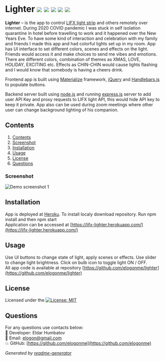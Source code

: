 # Lighter  <img src="https://img.shields.io/badge/node.js%20-%2343853D.svg?&style=for-the-badge&logo=node.js&logoColor=white"/> <img src="https://img.shields.io/badge/express.js%20-%2320232a.svg?&style=for-the-badge"/> <img src="https://img.shields.io/badge/jquery%20-%230769AD.svg?&style=for-the-badge&logo=jquery&logoColor=white"/> <img src="https://img.shields.io/badge/handlebars.js%20-%23ED8B00.svg?&style=for-the-badge"/> <img src="https://img.shields.io/badge/Materialize%20-%23E4405F.svg?&style=for-the-badge"/> 

**Lighter** – is the app to control [LIFX light strip](https://www.lifx.com/pages/light-strips) and others remotely over internet. During 2020 COVID pandemic I was stuck in self isolation quarantine in hotel before travelling to work and it happened over the New Years Eve. To have some kind of interaction and celebration with my family and friends I made this app and had colorful lights set up in my room. App has UI interface to set different colors, scenes and effects on the light. Friends would access it and make choices to send me vibes and emotions. There are different colors, combination of themes as XMAS, LOVE, HOLIDAY, EXCITING etc. Effects as CHIN-CHIN would cause lights flashing and I would know that somebody is having a cheers drink.

Frontend app is built using [Materialize](https://materializecss.com/) framework, [jQuery](https://jquery.com/) and [Handlebars.js](https://handlebarsjs.com/) to populate buttons. 

Backend server built using [node.js](https://nodejs.org/) and running [express.js](https://expressjs.com/) server to add user API Key and proxy requests to LIFX light API, this would hide API key to keep it private.
App also can be used during zoom meetings where other user can change background lighting of his companion.

  
## Contents

1. [Contents](#contents)
2. [Screenshot](#screenshot)
3. [Installation](#installation)
4. [Usage](#usage)
5. [License](#license)
6. [Questions](#questions)

### Screenshot
![Demo screenshot 1](public/demo.gif)

## Installation

App is deployed at [Heroku](https://heroku.com/). To install localy download repository. Run npm install and then npm start  
Application can be accessed at [https://lifx-lighter.herokuapp.com/](https://lifx-lighter.herokuapp.com/)

## Usage

Use UI buttons to change state of light, apply scenes or effects. Use slider to change light brightness. Click on bulb icon to toggle light ON / OFF.  
All app code is available at repository [https://github.com/elogonme/lighter](https://github.com/elogonme/lighter)

## License

Licensed under the [![License: MIT](https://img.shields.io/badge/License-MIT-yellow.svg)](https://opensource.org/licenses/MIT)

## Questions

For any questions use contacts below:  
        :construction_worker: Developer: Eldar Humbatov  
        :email: Email: [elogon@gmail.com](mailto:elogon@gmail.com)  
        :boom: GitHub: [https://github.com/elogonme](https://github.com/elogonme)
  
  *Generated by [readme-generator](https://github.com/elogonme/readme-generator/)*
  